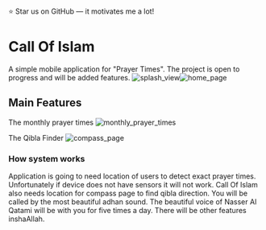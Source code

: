 ⭐ Star us on GitHub — it motivates me a lot!

# Call Of Islam

A simple mobile application for "Prayer Times". The project is open to progress and will be added features.
![splash_view](https://user-images.githubusercontent.com/43931758/147733597-dd1aee45-9f4a-4638-8264-2a20e394098d.png=100x)![home_page](https://user-images.githubusercontent.com/43931758/147733612-cb43e245-a50a-4af3-84fc-b3cf21b7c756.png=100x)


## Main Features

The monthly prayer times
![monthly_prayer_times](https://user-images.githubusercontent.com/43931758/147733745-ca35cb69-5ebf-4b5f-9473-c1db18127cff.png=100x)


The Qibla Finder
![compass_page](https://user-images.githubusercontent.com/43931758/147733757-59a847b6-fd70-43eb-a904-a776d67158b0.png=100x)



### How system works

Application is going to need location of users to detect exact prayer times. Unfortunately if device does not have sensors it will not work.
Call Of Islam also needs location for compass page to find qibla direction.
You will be called by the most beautiful adhan sound. The beautiful voice of Nasser Al Qatami will be with you for five times a day.
There will be other features inshaAllah.
